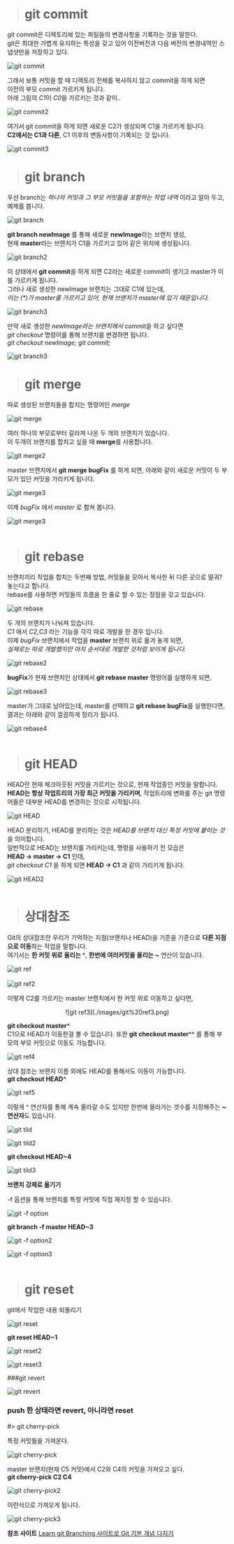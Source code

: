 
># git commit
git commit은 디렉토리에 있는 파일들의 변경사항을 기록하는 것을 말한다.  
git은 최대한 가볍게 유지하는 특성을 갖고 있어 이전버전과 다음 버전의 변경내역인 스냅샷만을 저장하고 있다.

![git commit](./images/git%20commit.png)

그래서 보통 커밋을 할 때 디렉토리 전체를 복사하지 않고 commit을 하게 되면  
이전의 부모 commit 가르키게 됩니다.  
아래 그림의 *C1*이 *C0*을 가르키는 것과 같이..

![git commit2](./images/git%20commit2.png)  

여기서 git commit을 하게 되면 새로운 C2가 생성되며 C1을 가르키게 됩니다.  
**C2에서는 C1과 다른**, C1 이후의 변동사항이 기록되는 것 입니다.

![git commit3](./images/git%20commit3.png)
<br>
># git branch

우선 branch는 _하나의 커밋과 그 부모 커밋들을 포함하는 작업 내역_ 이라고 알아 두고, 예제를 봅니다.

![git branch](./images/git%20branch.png)

**git branch newImage** 를 통해 새로운 **newImage**라는 브랜치 생성,  
현재 **master**라는 브랜치가 C1을 가르키고 있어 같은 위치에 생성됩니다.

![git branch2](./images/newImageBranch.png)

이 상태에서 **git commit**을 하게 되면 C2라는 새로운 commit이 생기고 master가 이를 가르키게 됩니다.  
그러나 새로 생성한 newImage 브랜치는 그대로 C1에 있는데,  
_이는 (*)가 master를 가르키고 있어, 현재 브랜치가 master에 있기 때문입니다._

![git branch3](./images/git%20branch2.png)

만약 새로 생성한 _newImage라는 브랜치에서_ commit을 하고 싶다면  
*git checkout* 명령어를 통해 브랜치를 변경하면 됩니다.  
*git checkout newImage; git commit;*
 
![git branch3](./images/git%20checkout.png)
<br>
># git merge

따로 생성된 브랜치들을 합치는 명령어인 *merge*

![git merge](./images/git%20merge.png)

여러 하나의 부모로부터 갈라져 나온 두 개의 브랜치가 있습니다.  
이 두개의 브랜치를 합치고 싶을 때 **merge**를 사용합니다.

![git merge2](./images/git%20merge2.png)

master  브랜치에서 **git merge bugFix** 를 하게 되면, 아래와 같이 새로운 커밋이 두 부모가 있던 커밋을 가리키게 됩니다.
  
![git merge3](./images/git%20merge3.png)

이제 _bugFix_ 에서 _master_ 로 합쳐 봅니다.

![git merge3](./images/git%20merge4.png)  
<br>
># git rebase

브랜치끼리 작업을 합치는 두번째 방법, 커밋들을 모아서 복사한 뒤 다른 곳으로 떨궈? 놓는다고 합니다.  
rebase를 사용하면 커밋들의 흐름을 한 줄로 할 수 있는 장점을 갖고 있습니다.

![git rebase](./images/git%20rebase.png)

두 개의 브랜치가 나눠져 있습니다.  
_C1_ 에서 _C2_,_C3_ 라는 기능을 각각 따로 개발을 한 경우 입니다.  
이제 _bugFix_ 브랜치에서 작업을 **master** 브랜치 위로 옮겨 놓게 되면,  
_실제로는 따로 개발했지만 마치 순서대로 개발한 것처럼 보이게 됩니다._


![git rebase2](./images/git%20rebase2.png)

**bugFix**가 현재 브랜치인 상태에서 **git rebase master** 명령어를 실행하게 되면,

![git rebase3](./images/git%20rebase3.png)

master가 그대로 남아있는데, master를 선택하고 **git rebase bugFix**를 실행한다면,  
결과는 아래와 같이 깔끔하게 정리가 됩니다.

![git rebase4](./images/git%20rebase4.png)
<br>
<br>


># git HEAD

HEAD란 현재 체크아웃된 커밋을 가르키는 것으로, 현재 작업중인 커밋을 말합니다.  
**HEAD는 항상 작업트리의 가장 최근 커밋을 가리키며**, 작업트리에 변화를 주는 git 명령어들은 대부분 HEAD를 변경하는 것으로 시작됩니다.

![git HEAD](./images/git%20HEAD.png)

HEAD 분리하기, HEAD를 분리하는 것은 _HEAD를 브랜치 대신 특정 커밋에 붙이는 것_ 을 의미합니다.  
일반적으로 HEAD는 브랜치를 가리키는데, 명령을 사용하기 전 모습은  
**HEAD -> master -> C1** 인데,  
_git checkout C1_ 을 하게 되면 **HEAD -> C1** 과 같이 가리키게 됩니다.  

![git HEAD2](./images/git%20HEAD2.png)
<br>
<br>

># 상대참조

Git의 상대참조란 우리가 기억하는 지점(브랜치나 HEAD)을 기준을 기준으로 **다른 지점으로 이동**하는 작업을 말합니다.  
여기서는 **한 커밋 위로 올리는 ^**, **한번에 여러커밋을 올리는 ~<num>** 연산이 있습니다.

![git ref](./images/git%20상대참조1.png)
<br><br>
![git ref2](./images/git%20상대참조2.png)

이렇게 C2를 가르키는 master 브랜치에서 한 커밋 위로 이동하고 싶다면,

<center>![git ref3](./images/git%20ref3.png)</center>

**git checkout  master^**  
C1으로 HEAD가 이동한걸 볼 수 있습니다. 또한 **git checkout master^^** 를 통해 부모의 부모 커밋으로 이동도 가능합니다.

![git ref4](./images/git%20ref4.png)

상대 참조는 브랜치 이름 외에도 HEAD를 통해서도 이동이 가능합니다.  
**git checkout HEAD^**

![git ref5](./images/git%20ref5.png)

이렇게 ^ 연산자를 통해 계속 올라갈 수도 있지만 한번에 올라가는 갯수를 지정해주는 **~연산자**도 있습니다.

![git tild](./images/git%20tild.png)

![git tild2](./images/git%20tild2.png)

__git checkout HEAD~4__

![git tild3](./images/git%20tild3.png)

**브랜치 강제로 옮기기**

-f 옵션을 통해 브랜치를 특정 커밋에 직접 재지정 할 수 있습니다.

![git -f option](./images/git%20-f%20option.png)

**git branch -f master HEAD~3**

![git -f option2](./images/git%20-f%20option2.png)

![git -f option3](./images/git%20-f%20option3.png)
<br><br>
># git reset
git에서 작업한 내용 되돌리기 

![git reset](./images/git%20reset.png)


**git reset HEAD~1**

![git reset2](./images/git%20reset2.png)

![git reset3](./images/git%20reset3.png)

###git revert

![git revert](./images/git%20revert.PNG)

### push 한 상태라면 revert, 아니라면 reset

#> git cherry-pick

특정 커밋들을 가져온다.

![git cherry-pick](./images/git%20cherry-pick.png)

master 브랜치(현재 C5 커밋)에서 C2와 C4의 커밋을 가져오고 싶다.  
**git cherry-pick C2 C4**

![git cherry-pick2](./images/git%20cherry-pick2.png)

이런식으로 가져오게 됩니다.

![git cherry-pick3](./images/git%20cherry-pick3.png)

__참조 사이트__  [Learn git Branching 사이트로 Git 기본 개념 다지기](https://huiyu.tistory.com/entry/Learn-Git-Branching%EC%82%AC%EC%9D%B4%ED%8A%B8%EB%A1%9C-Git-%EA%B8%B0%EB%B3%B8-%EA%B0%9C%EB%85%90-%EB%8B%A4%EC%A7%80%EA%B8%B0-main)
